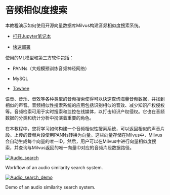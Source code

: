 音频相似度搜索
=======

本教程演示如何使用开源向量数据库Milvus构建音频相似度搜索系统。

* [打开Jupyter笔记本](https://github.com/milvus-io/bootcamp/blob/master/solutions/audio/audio_similarity_search/audio_similarity_search.ipynb)

* [快速部署](https://github.com/milvus-io/bootcamp/tree/master/solutions/audio/audio_similarity_search/quick_deploy)

使用的ML模型和第三方软件包括：

* PANNs（大规模预训练音频神经网络）

* MySQL

* [Towhee](https://towhee.io/)

语音、音乐、音效等各种类型的音频搜索使得可以快速查询海量音频数据，并找到相似的声音。音频相似性搜索系统的应用包括识别相似的音效、减少知识产权侵权等。音频检索可用于实时搜索和监控在线媒体，以打击知识产权侵权。它也在音频数据的分类和统计分析中扮演着重要的角色。

在本教程中，您将学习如何构建一个音频相似性搜索系统，可以返回相似的声音片段。上传的音频片段使用PANNs转换为向量。这些向量存储在Milvus中，Milvus会自动生成每个向量的唯一ID。然后，用户可以在Milvus中进行向量相似度搜索，并查询与Milvus返回的唯一向量ID对应的音频片段数据路径。

[![Audio_search](https://milvus.io/static/408dacaa6e9ca67fec59564953195a01/1263b/audio_search.png "Workflow of an audio similarity search system.")](https://milvus.io/static/408dacaa6e9ca67fec59564953195a01/98b00/audio_search.png)

Workflow of an audio similarity search system.

[![Audio_search_demo](https://milvus.io/static/eb203dda58fca2bc1cf8a3f385063cdb/1263b/audio_search_demo.png "Demo of an audio similarity search system.")](https://milvus.io/static/eb203dda58fca2bc1cf8a3f385063cdb/bbbf7/audio_search_demo.png)

Demo of an audio similarity search system.

